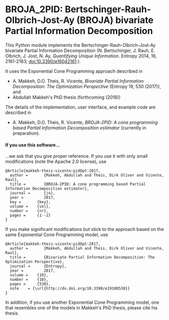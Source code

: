 # BROJA_2PID: Bertschinger-Rauh-Olbrich-Jost-Ay (BROJA) bivariate Partial Information Decomposition

This Python module implements the Bertschinger-Rauh-Olbrich-Jost-Ay bivariate Partial Information Decomposition (N. Bertschinger, J. Rauh, E. Olbrich, J. Jost, N. Ay, *Quantifying Unique Information.* Entropy 2014, 16, 2161-2183; [doi:10.3390/e16042161](http://dx.doi.org/10.3390/e16042161).).

It uses the Exponential Cone Programming approach described in
* A. Makkeh, D.O. Theis, R. Vicente, *Bivariate Partial Information Decomposition: The Optimization Perspective* (Entropy 19, 530 (2017)),
and
* Abdullah Makkeh's PhD thesis (forthcoming (2018))

The details of the implementation, user interface, and example code are described in
* A. Makkeh, D.O. Theis, R. Vicente, *BROJA-2PID: A cone programming based Partial Information Decomposition estimator*
(currently in preparation).

#### If you use this software...
...we ask that you give proper reference.
If you use it with only small modifications (note the Apache 2.0 license), use 
```
@Article{makkeh-theis-vicente:pidOpt:2017,
  author =       {Makkeh, Abdullah and Theis, Dirk Oliver and Vicente, Raul},
  title =        {BROJA-2PID: A cone programming based Partial Information Decomposition estimator},
  journal =      {jo},
  year =         2017,
  key =       {key},
  volume =    {vol},
  number =    {nr},
  pages =     {1--2}
}
```
If you make significant modifications but stick to the approach based on the same Exponential Cone Programming model, use
```
@Article{makkeh-theis-vicente:pidOpt:2017,
  author =       {Makkeh, Abdullah and Theis, Dirk Oliver and Vicente, Raul},
  title =        {Bivariate Partial Information Decomposition: The Optimization Perspective},
  journal =      {Entropy},
  year =         2017,
  volume =    {19},
  number =    {10},
  pages =     {530},
  note    = {\url{http://dx.doi.org/10.3390/e19100530}}
}
```
In addition, if you use another Exponential Cone Programming model, one that resembles one of the models in Makkeh's PhD thesis, please cite his thesis.
